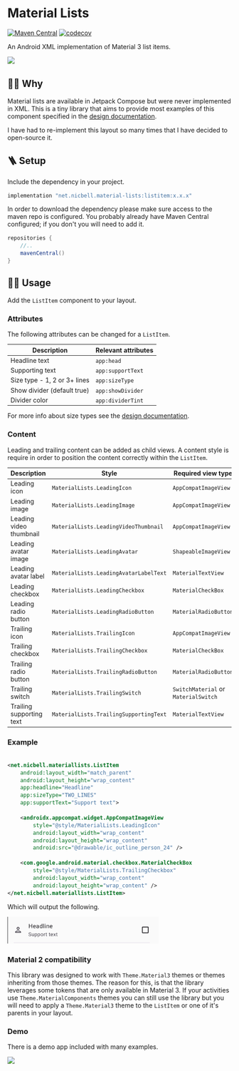 # Material Lists

[![Maven Central](https://img.shields.io/maven-central/v/net.nicbell.material-lists/listitem?color=blue)](https://s01.oss.sonatype.org/content/repositories/releases/net/nicbell/material-lists/listitem/)
[![codecov](https://codecov.io/gh/nicbell/material-lists/branch/main/graph/badge.svg?token=YYJ348RZAF)](https://codecov.io/gh/nicbell/material-lists)

An Android XML implementation of Material 3 list items.

<img src="https://user-images.githubusercontent.com/151842/208748928-6e299e55-c38f-44f3-874a-05fe192d67c2.gif" width="340" />

## 🙋🏽 Why

Material lists are available in Jetpack Compose but were never implemented in XML. This is a tiny
library that aims to provide most examples of this component specified in
the [design documentation](https://m3.material.io/components/lists/specs).

I have had to re-implement this layout so many times that I have decided to open-source it.

## 🪜 Setup

Include the dependency in your project.

```groovy
implementation "net.nicbell.material-lists:listitem:x.x.x"
```

In order to download the dependency please make sure access to the maven repo is configured. 
You probably already have Maven Central configured; if you don't you will need to add it.

```gradle
repositories {
    //..
    mavenCentral()
}
```

## 🏄🏽 Usage

Add the `ListItem` component to your layout.

### Attributes

The following attributes can be changed for a `ListItem`.

| Description                  | Relevant attributes |
|------------------------------|---------------------|
| Headline text                | `app:head`          |
| Supporting text              | `app:supportText`   |
| Size type - 1, 2 or 3+ lines | `app:sizeType`      |
| Show divider (default true)  | `app:showDivider`   |
| Divider color                | `app:dividerTint`   |

For more info about size types see
the [design documentation](https://m3.material.io/components/lists/specs).

### Content

Leading and trailing content can be added as child views. A content style is require in order to
position the content correctly within the `ListItem`.

| Description              | Style                                  | Required view type                   |
|--------------------------|----------------------------------------|--------------------------------------|
| Leading icon             | `MaterialLists.LeadingIcon`            | `AppCompatImageView`                 |
| Leading image            | `MaterialLists.LeadingImage`           | `AppCompatImageView`                 |
| Leading video thumbnail  | `MaterialLists.LeadingVideoThumbnail`  | `AppCompatImageView`                 |
| Leading avatar image     | `MaterialLists.LeadingAvatar`          | `ShapeableImageView`                 |
| Leading avatar label     | `MaterialLists.LeadingAvatarLabelText` | `MaterialTextView`                   |
| Leading checkbox         | `MaterialLists.LeadingCheckbox`        | `MaterialCheckBox`                   |
| Leading radio button     | `MaterialLists.LeadingRadioButton`     | `MaterialRadioButton`                |
| Trailing icon            | `MaterialLists.TrailingIcon`           | `AppCompatImageView`                 |
| Trailing checkbox        | `MaterialLists.TrailingCheckbox`       | `MaterialCheckBox`                   |
| Trailing radio button    | `MaterialLists.TrailingRadioButton`    | `MaterialRadioButton`                |
| Trailing switch          | `MaterialLists.TrailingSwitch`         | `SwitchMaterial` or `MaterialSwitch` |
| Trailing supporting text | `MaterialLists.TrailingSupportingText` | `MaterialTextView`                   |

### Example

```xml

<net.nicbell.materiallists.ListItem 
    android:layout_width="match_parent"
    android:layout_height="wrap_content" 
    app:headline="Headline" 
    app:sizeType="TWO_LINES"
    app:supportText="Support text">

    <androidx.appcompat.widget.AppCompatImageView 
        style="@style/MaterialLists.LeadingIcon"
        android:layout_width="wrap_content" 
        android:layout_height="wrap_content"
        android:src="@drawable/ic_outline_person_24" />

    <com.google.android.material.checkbox.MaterialCheckBox
        style="@style/MaterialLists.TrailingCheckbox" 
        android:layout_width="wrap_content"
        android:layout_height="wrap_content" />
</net.nicbell.materiallists.ListItem>
```

Which will output the following.

<img src="docs/img.png" width="340" />

### Material 2 compatibility

This library was designed to work with `Theme.Material3` themes or themes inheriting from those
themes. The reason for this, is that the library leverages some tokens that are only available in
Material 3. If your activities use `Theme.MaterialComponents` themes you can still use the library
but you will need to apply a `Theme.Material3` theme to the `ListItem` or one of it's parents in your
layout.

### Demo

There is a demo app included with many examples.

<img src="docs/demo.webp" width="340" />
